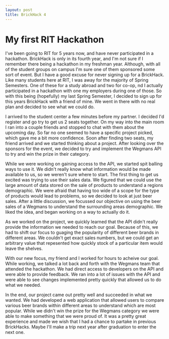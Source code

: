 ```yaml
---
layout: post
title: BrickHack 4
---
```


# My first RIT Hackathon

I've been going to RIT for 5 years now, and have never participated in a hackathon. BrickHack is only in its fourth year,
and I'm not sure if I remember there being a hackathon in my freshman year. Although, with all of the student groups on campus I'm sure
one of them sponsored some sort of event. But I have a good excuse for never signing up for a BrickHack. Like many students here
at RIT, I was away for the majority of Spring Semesters. One of these for a study abroad and two for co-op, nd I actually
participated in a hackathon with one my employers during one of those. So with this being (hopefully) my last Spring Semester, I
decided to sign up for this years BrickHack with a friend of mine. We went in there with no real plan and decided to see what
we could do.

I arrived to the student center a few minutes before my partner. I decided I'd register and go try to get us 2 seats together.
On my way into the main room I ran into a couple friends and stopped to chat with them about the upcoming day. So far no one
seemed to have a specific project picked, which gave me a bit more confidence. Soon after finding two seats, my friend arrived and 
we started thinking about a project. After looking over the sponsors for the event, we decided to try and implement the Wegmans API
to try and win the prize in their category. 

While we were working on gaining access to the API, we started spit balling ways to use it. We didn't really know what information would be
made available to us, so we weren't sure where to start. The first thing to get us excited was trying to use their sales data. We figured that
we could use the large amount of data stored on the sale of products to understand a regions demographic. We were afraid that having too wide
of a scope for the type of products would lead to problems, so we decided to look at just beer sales. After a little discussion, we focussed 
our objective on using the beer sales of a Wegmans to understand the surrounding areas demographic. We liked the idea, and began working on a
way to actually do it.

As we worked on the project, we quickly learned that the API didn't really provide the information we needed to reach our goal. Because of this,
we had to shift our focus to guaging the popularity of different beer brands in different areas. We couldn't get exact sales numbers, but we
could get an arbitrary value that repesented how quickly stock of a particular item would leave the shelves.

With our new focus, my friend and I worked for hours to acheive our goal. While working, we talked a lot back and forth with the Wegmans team
that attended the hackathon. We had direct access to developers on the API and were able to provide feedback. We ran into a lot of issues with
the API and were able to see changes implemented pretty quickly that allowed us to do what we needed. 

In the end, our project came out pretty well and succeeded in what we wanted. We had developed a web application that allowed users to compare
various beer brands within different areas to understand which are most popular. While we didn't win the prize for the Wegmans category
we were able to make something that we were proud of. It was a pretty great experience and made we wish that I had a chance to partake in 
previous BrickHacks. Maybe I'll make a trip next year after graduation to enter the next one. 
